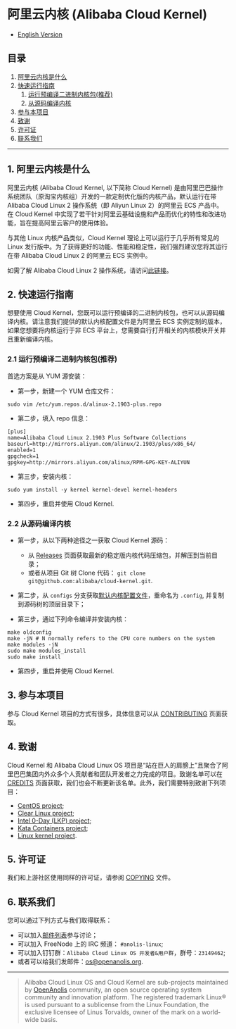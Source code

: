 阿里云内核 (Alibaba Cloud Kernel)
=================================

+ [English Version](../README.md)

目录
----
1. [阿里云内核是什么](#1-阿里云内核是什么)
2. [快速运行指南](#2-快速运行指南j)
   1. [运行预编译二进制内核包(推荐)](#21-运行预编译二进制内核包推荐)
   2. [从源码编译内核](#22-从源码编译内核)
3. [参与本项目](#3-参与本项目)
4. [致谢](#4-致谢)
5. [许可证](#5-许可证)
6. [联系我们](#6-联系我们)

---------------------------------


## 1. 阿里云内核是什么

阿里云内核 (Alibaba Cloud Kernel, 以下简称 Cloud Kernel) 是由阿里巴巴操作系统团队（原淘宝内核组）开发的一款定制优化版的内核产品，默认运行在带 Alibaba Cloud Linux 2 操作系统（即 Aliyun Linux 2）的阿里云 ECS 产品中。在 Cloud Kernel 中实现了若干针对阿里云基础设施和产品而优化的特性和改进功能，旨在提高阿里云客户的使用体验。

与其他 Linux 内核产品类似，Cloud Kernel 理论上可以运行于几乎所有常见的 Linux 发行版中。为了获得更好的功能、性能和稳定性，我们强烈建议您将其运行在带 Alibaba Cloud Linux 2 的阿里云 ECS 实例中。

如需了解 Alibaba Cloud Linux 2 操作系统，请访问[此链接](os.md)。

## 2. 快速运行指南

想要使用 Cloud Kernel，您既可以运行预编译的二进制内核包，也可以从源码编译内核。请注意我们提供的默认内核配置文件是为阿里云 ECS 实例定制的版本，如果您想要将内核运行于非 ECS 平台上，您需要自行打开相关的内核模块开关并且重新编译内核。

### 2.1 运行预编译二进制内核包(推荐)

首选方案是从 YUM 源安装：

+ 第一步，新建一个 YUM 仓库文件：

```shell
sudo vim /etc/yum.repos.d/alinux-2.1903-plus.repo
```

+ 第二步，填入 repo 信息：

```shell
[plus]
name=Alibaba Cloud Linux 2.1903 Plus Software Collections
baseurl=http://mirrors.aliyun.com/alinux/2.1903/plus/x86_64/
enabled=1
gpgcheck=1
gpgkey=http://mirrors.aliyun.com/alinux/RPM-GPG-KEY-ALIYUN
```

+ 第三步，安装内核：

```shell
sudo yum install -y kernel kernel-devel kernel-headers
```

+ 第四步，重启并使用 Cloud Kernel.

### 2.2 从源码编译内核

+ 第一步，从以下两种途径之一获取 Cloud Kernel 源码：
  + 从 [Releases](https://github.com/alibaba/cloud-kernel/releases) 页面获取最新的稳定版内核代码压缩包，并解压到当前目录；
  + 或者从项目 Git 树 Clone 代码： `git clone git@github.com:alibaba/cloud-kernel.git`.

+ 第二步，从 `configs` 分支获取[默认内核配置文件](https://github.com/alibaba/cloud-kernel/blob/configs/config-4.19.y-x86_64)，重命名为 `.config`, 并复制到源码树的顶层目录下；

+ 第三步，通过下列命令编译并安装内核：

```shell
make oldconfig
make -jN # N normally refers to the CPU core numbers on the system
make modules -jN
sudo make modules_install
sudo make install
```

+ 第四步，重启并使用 Cloud Kernel.

## 3. 参与本项目

参与 Cloud Kernel 项目的方式有很多，具体信息可以从 [CONTRIBUTING](CONTRIBUTING.md) 页面获取。

## 4. 致谢

Cloud Kernel 和 Alibaba Cloud Linux OS 项目是“站在巨人的肩膀上”且聚合了阿里巴巴集团内外众多个人贡献者和团队开发者之力完成的项目。致谢名单可以在 [CREDITS](CREDITS.md) 页面获取，我们也会不断更新该名单。此外，我们需要特别致谢下列项目：

+ [CentOS project](https://www.centos.org/);
+ [Clear Linux project](https://clearlinux.org/);
+ [Intel 0-Day (LKP) project](https://01.org/lkp);
+ [Kata Containers project](https://katacontainers.io/);
+ [Linux kernel project](https://www.kernel.org/).

## 5. 许可证

我们和上游社区使用同样的许可证，请参阅 [COPYING](../COPYING) 文件。

## 6. 联系我们

您可以通过下列方式与我们取得联系：

+ 可以加入[邮件列表](MAILLIST.md)参与讨论；
+ 可以加入 FreeNode 上的 IRC 频道： `#anolis-linux`;
+ 可以加入钉钉群：`Alibaba Cloud Linux OS 开发者&用户群`，群号：`23149462`;
+ 或者可以给我们发邮件：[os@openanolis.org](mailto:os@openanolis.org).

--------------------------------

> Alibaba Cloud Linux OS and Cloud Kernel are sub-projects maintained by [OpenAnolis](http://openanolis.org) community, an open source operating system community and innovation platform.
> The registered trademark Linux® is used pursuant to a sublicense from the Linux Foundation, the exclusive licensee of Linus Torvalds, owner of the mark on a world­wide basis.
